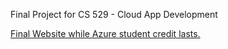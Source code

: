 Final Project for CS 529 - Cloud App Development

[Final Website while Azure student credit lasts.](https://dexapp.azurewebsites.net/)
